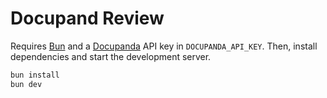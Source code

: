 # Docupand Review

Requires [Bun](https://bun.sh) and a [Docupanda](https://www.docupanda.io/) API key in `DOCUPANDA_API_KEY`. Then, install dependencies and start the development server.

```sh
bun install
bun dev
```
